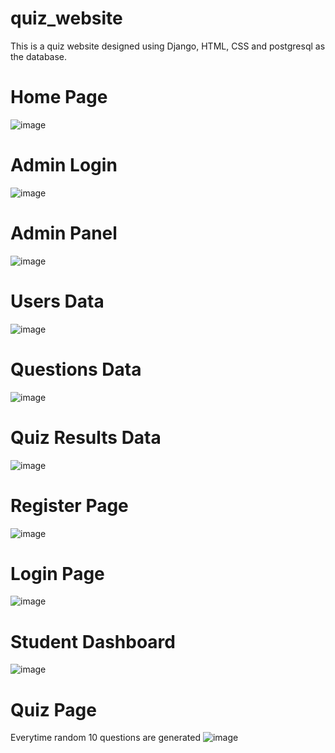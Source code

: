 # quiz_website
This is a quiz website designed using Django, HTML, CSS and postgresql as the database.

# Home Page
![image](https://user-images.githubusercontent.com/114876647/219605405-1fdfa21a-9914-4740-9909-2a22e308974c.png)

# Admin Login
![image](https://user-images.githubusercontent.com/114876647/219605663-0a4057ae-cd0f-4516-8c11-d042f57a8962.png)

# Admin Panel
![image](https://user-images.githubusercontent.com/114876647/219605847-5e2ef8b1-46e0-44e3-9763-4bef9e6890b8.png)

# Users Data
![image](https://user-images.githubusercontent.com/114876647/219605978-2ad412d0-ea8c-420a-bc87-ded634ad7f72.png)

# Questions Data
![image](https://user-images.githubusercontent.com/114876647/219606137-ec2b5d64-8f03-456d-8e3b-b669e7a8777f.png)

# Quiz Results Data
![image](https://user-images.githubusercontent.com/114876647/219606310-8014a805-84ed-40de-8a2c-c52713664c7b.png)

# Register Page
![image](https://user-images.githubusercontent.com/114876647/219607720-1f783309-4b67-46c5-8e87-7fd8bcf5954e.png)

# Login Page
![image](https://user-images.githubusercontent.com/114876647/219607781-bc43272b-b247-483c-981b-c3928a91e6e9.png)

# Student Dashboard
![image](https://user-images.githubusercontent.com/114876647/219607943-de791813-7d47-45b7-97a1-660438ecae9b.png)

# Quiz Page
Everytime random 10 questions are generated
![image](https://user-images.githubusercontent.com/114876647/219608060-80473066-4714-4ca9-8dd2-7b7437ad1b3c.png)
